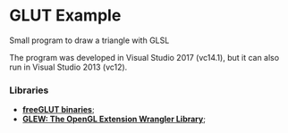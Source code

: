 # GLUT Example
Small program to draw a triangle with GLSL

The program was developed in Visual Studio 2017 (vc14.1), but it can also run in Visual Studio 2013 (vc12).

### Libraries

- [**freeGLUT binaries**](https://www.transmissionzero.co.uk/files/software/development/GLUT/freeglut-MSVC.zip);
- [**GLEW: The OpenGL Extension Wrangler Library**](http://glew.sourceforge.net/);
